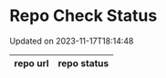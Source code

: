 # Repo Check Status

Updated on 2023-11-17T18:14:48

| repo url | repo status |
| -------- | -------- | 
